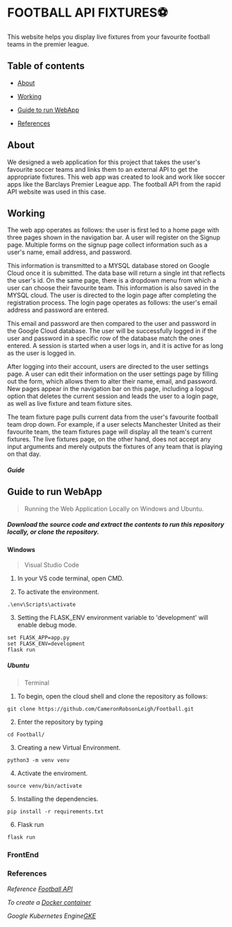 # FOOTBALL API FIXTURES⚽
This website helps you display live fixtures from your favourite football teams in the premier league.

## Table of contents

* [About](#About "Goto About")

* [Working](#Working )

* [Guide to run WebApp](#Guide)

* [References](#References)


 

      
  

## About 
  
 We designed a web application for this project that takes the user's favourite soccer teams and links them to an external API to get the appropriate fixtures. This web app was created to look and work like soccer apps like the Barclays Premier League app. The football API from the rapid API website was used in this case.


## Working
 
The web app operates as follows: the user is first led to a home page with three pages shown in the navigation bar. A user will register on the Signup page. Multiple forms on the signup page collect information such as a user's name, email address, and password.

This information is transmitted to a MYSQL database stored on Google Cloud once it is submitted. The data base will return a single int that reflects the user's id. On the same page, there is a dropdown menu from which a user can choose their favourite team.
This information is also saved in the MYSQL cloud. The user is directed to the login page after completing the registration process. The login page operates as follows: the user's email address and password are entered.

This email and password are then compared to the user and password in the Google Cloud database. The user will be successfully logged in if the user and password in a specific row of the database match the ones entered. A session is started when a user logs in, and it is active for as long as the user is logged in.

After logging into their account, users are directed to the user settings page. A user can edit their information on the user settings page by filling out the form, which allows them to alter their name, email, and password. New pages appear in the navigation bar on this page, including a logout option that deletes the current session and leads the user to a login page, as well as live fixture and team fixture sites.


The team fixture page pulls current data from the user's favourite football team drop down. For example, if a user selects Manchester United as their favourite team, the team fixtures page will display all the team's current fixtures. The live fixtures page, on the other hand, does not accept any input arguments and merely outputs the fixtures of any team that is playing on that day.  

##### Guide
## Guide to run WebApp
> Running the Web Application Locally on Windows and Ubuntu.

##### Download the source code and extract the contents to run this repository locally, or clone the repository.

#### Windows
> Visual Studio Code

1. In your VS code terminal, open CMD.

2. To activate the environment.
```
.\env\Scripts\activate

```
3. Setting the FLASK_ENV environment variable to 'development' will
  enable debug mode.
  
```
set FLASK_APP=app.py
set FLASK_ENV=development
flask run
```

##### Ubuntu
> Terminal

1. To begin, open the cloud shell and clone the repository as follows:
```
git clone https://github.com/CameronRobsonLeigh/Football.git

```
2. Enter the repository by typing
```
cd Football/
```
3. Creating a new Virtual Environment.
```
python3 -m venv venv
```
4. Activate the enviroment.
```
source venv/bin/activate
```
5. Installing the dependencies.
```
pip install -r requirements.txt
````
6. Flask run
```
flask run
```

### FrontEnd



### References 

*Reference [Football API](https://www.api-football.com/)*

*To create a [Docker container](https://docs.github.com/en/github-ae@latest/actions/creating-actions/creating-a-docker-container-action#creating-a-dockerfile)*

*Google Kubernetes Engine[GKE](https://cloud.google.com/kubernetes-engine/docs/tutorials/hello-app)*


